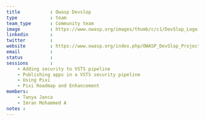 ```yaml
---
title           : Owasp Devslop
type            : team
team_type       : Community team
image           : https://www.owasp.org/images/thumb/c/c1/DevSlop_Logo.jpg/630px-DevSlop_Logo.jpg
linkedin        :
twitter         :
website         : https://www.owasp.org/index.php/OWASP_DevSlop_Project
email           :
status          :
sessions        :
    - Adding security to VSTS pipeline
    - Publishing apps in a VSTS security pipeline
    - Using Pixi
    - Pixi Roadmap and Enhancement
members:
    - Tanya Janca
    - Imran Mohammed A
notes :
---
```


